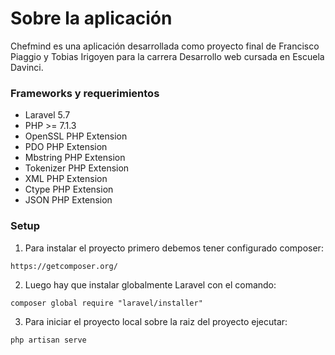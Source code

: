 # Sobre la aplicación #

Chefmind es una aplicación desarrollada como proyecto final de Francisco Piaggio y Tobias Irigoyen para la carrera Desarrollo web cursada en Escuela Davinci.

### Frameworks y requerimientos ###

* Laravel 5.7
* PHP >= 7.1.3
* OpenSSL PHP Extension
* PDO PHP Extension
* Mbstring PHP Extension
* Tokenizer PHP Extension
* XML PHP Extension
* Ctype PHP Extension
* JSON PHP Extension

### Setup ###

1. Para instalar el proyecto primero debemos tener configurado composer:  
```
https://getcomposer.org/
```

2. Luego hay que instalar globalmente Laravel con el comando: 
```
composer global require "laravel/installer"
```

3. Para iniciar el proyecto local sobre la raiz del proyecto ejecutar:
```
php artisan serve
```


